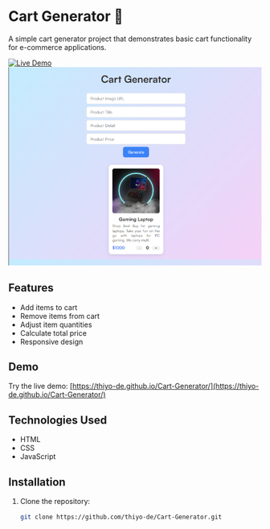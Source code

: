 # Cart Generator 🛒

A simple cart generator project that demonstrates basic cart functionality for e-commerce applications.

[![Live Demo](https://img.shields.io/badge/demo-live-green.svg)](https://thiyo-de.github.io/Cart-Generator/)
![Screenshot](./assets/screenshot.png) <!-- Add your screenshot file and replace this if needed -->

## Features

- Add items to cart
- Remove items from cart
- Adjust item quantities
- Calculate total price
- Responsive design

## Demo

Try the live demo: [https://thiyo-de.github.io/Cart-Generator/](https://thiyo-de.github.io/Cart-Generator/)

## Technologies Used

- HTML
- CSS
- JavaScript

## Installation

1. Clone the repository:
   ```bash
   git clone https://github.com/thiyo-de/Cart-Generator.git
